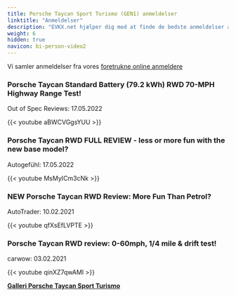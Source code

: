 ```yaml
---
title: Porsche Taycan Sport Turismo (GEN1) anmeldelser
linktitle: "Anmeldelser"
description: "EVKX.net hjælper dig med at finde de bedste anmeldelser af denne model."
weight: 6
hidden: true
navicon: bi-person-video2
---
```

Vi samler anmeldelser fra vores [foretrukne online anmeldere](../../../../../guides/evreviewers/)

<div class="container text-center shadow p-2 pe-4 mb-5 bg-body-tertiary rounded border">
<h3>Porsche Taycan Standard Battery (79.2 kWh) RWD 70-MPH Highway Range Test!</h3>
<p>Out of Spec Reviews: 17.05.2022</p>

{{< youtube aBWCVGgsYUU >}}

</div>
<div class="container text-center shadow p-2 pe-4 mb-5 bg-body-tertiary rounded border">
<h3>Porsche Taycan RWD FULL REVIEW - less or more fun with the new base model?</h3>
<p>Autogefühl: 17.05.2022</p>

{{< youtube MsMyICm3cNk >}}

</div>
<div class="container text-center shadow p-2 pe-4 mb-5 bg-body-tertiary rounded border">
<h3>NEW Porsche Taycan RWD Review: More Fun Than Petrol?</h3>
<p>AutoTrader: 10.02.2021</p>

{{< youtube qfXsEfLVPTE >}}

</div>
<div class="container text-center shadow p-2 pe-4 mb-5 bg-body-tertiary rounded border">
<h3>Porsche Taycan RWD review: 0-60mph, 1/4 mile & drift test!</h3>
<p>carwow: 03.02.2021</p>

{{< youtube qinXZ7qwAMI >}}

</div>
<div class="mt-3 mb-3">
<a href="../gallery/" class="text-decoration-none text-black">
<strong><i class="bi-arrow-left"></i>Galleri  </strong>
</a>
<a href="../" class="text-decoration-none text-black float-end">
<strong>Porsche Taycan Sport Turismo <i class="bi-arrow-right"></i></strong>
</a>
</div>
